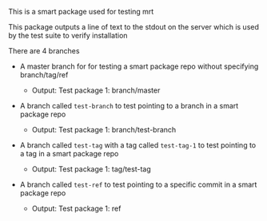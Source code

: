 This is a smart package used for testing mrt

This package outputs a line of text to the stdout on the server which is used by the test suite to verify installation

There are 4 branches

  * A master branch for for testing a smart package repo without specifying branch/tag/ref
  
    * Output: Test package 1: branch/master

  * A branch called `test-branch` to test pointing to a branch in a smart package repo

    * Output: Test package 1: branch/test-branch

  * A branch called `test-tag` with a tag called `test-tag-1` to test pointing to a tag in a smart package repo

    * Output: Test package 1: tag/test-tag

  * A branch called `test-ref` to test pointing to a specific commit in a smart package repo

    * Output: Test package 1: ref
